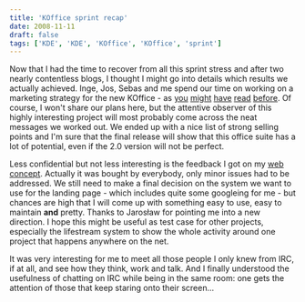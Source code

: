 ```yaml
---
title: 'KOffice sprint recap'
date: 2008-11-11
draft: false
tags: ['KDE', 'KDE', 'KOffice', 'KOffice', 'sprint']
---
```


Now that I had the time to recover from all this sprint stress and after two nearly contentless blogs, I thought I might go into details which results we actually achieved. Inge, Jos, Sebas and me spend our time on working on a marketing strategy for the new KOffice - as [you](http://vizzzion.org/?blogentry=835) [might](http://ingwa2.blogspot.com/2008/11/koffice-sprint-is-now-officially-on.html) [have](http://cyrilleberger.blogspot.com/2008/11/koffice-release-sprint-day-1_08.html) [read](http://nowwhatthe.blogspot.com/2008/11/koffice-rocks.html) [before](/kde/koffice-sprint/). Of course, I won't share our plans here, but the attentive observer of this highly interesting project will most probably come across the neat messages we worked out. We ended up with a nice list of strong selling points and I'm sure that the final release will show that this office suite has a lot of potential, even if the 2.0 version will not be perfect.

Less confidential but not less interesting is the feedback I got on my [web concept](/netz/koffice-web-concept/). Actually it was bought by everybody, only minor issues had to be addressed. We still need to make a final decision on the system we want to use for the landing page - which includes quite some googleing for me - but chances are high that I will come up with something easy to use, easy to maintain **and** pretty. Thanks to Jarosław for pointing me into a new direction. I hope this might be useful as test case for other projects, especially the lifestream system to show the whole activity around one project that happens anywhere on the net.

It was very interesting for me to meet all those people I only knew from IRC, if at all, and see how they think, work and talk. And I finally understood the usefulness of chatting on IRC while being in the same room: one gets the attention of those that keep staring onto their screen...
